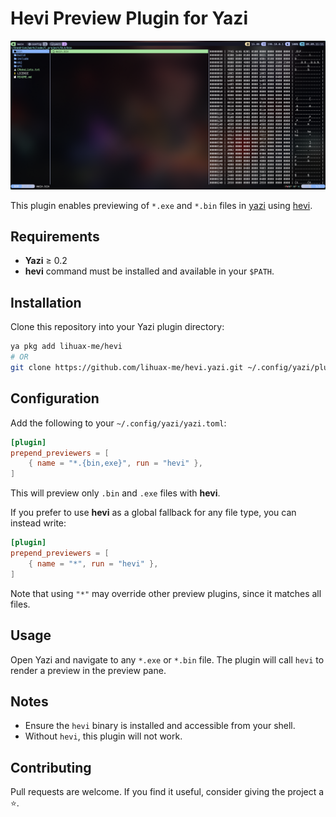 # Hevi Preview Plugin for Yazi

![Hevi Preview in Yazi](img/2025-09-09-11-11-51.png)

This plugin enables previewing of `*.exe` and `*.bin` files in [yazi](https://github.com/sxyazi/yazi) using [hevi](https://github.com/Arnau478/hevi).

## Requirements

- **Yazi** ≥ 0.2
- **hevi** command must be installed and available in your `$PATH`.

## Installation

Clone this repository into your Yazi plugin directory:

```bash
ya pkg add lihuax-me/hevi
# OR
git clone https://github.com/lihuax-me/hevi.yazi.git ~/.config/yazi/plugins/hevi.yazi
```

## Configuration

Add the following to your `~/.config/yazi/yazi.toml`:

```toml
[plugin]
prepend_previewers = [
    { name = "*.{bin,exe}", run = "hevi" },
]
```

This will preview only `.bin` and `.exe` files with **hevi**.

If you prefer to use **hevi** as a global fallback for any file type, you can instead write:

```toml
[plugin]
prepend_previewers = [
    { name = "*", run = "hevi" },
]
```

Note that using `"*"` may override other preview plugins, since it matches all files.

## Usage

Open Yazi and navigate to any `*.exe` or `*.bin` file.
The plugin will call `hevi` to render a preview in the preview pane.

## Notes

- Ensure the `hevi` binary is installed and accessible from your shell.
- Without `hevi`, this plugin will not work.

## Contributing

Pull requests are welcome. If you find it useful, consider giving the project a ⭐.
